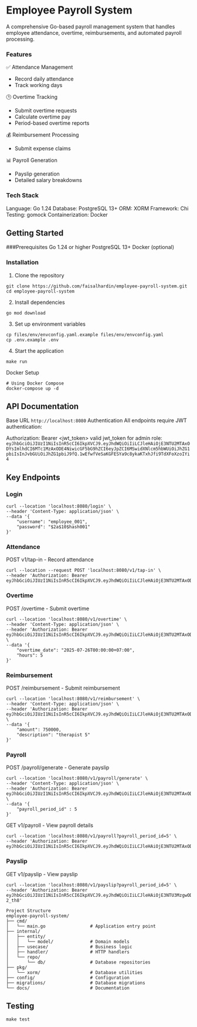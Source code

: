 # Employee Payroll System
A comprehensive Go-based payroll management system that handles employee attendance, overtime, reimbursements, and automated payroll processing.

### Features
✅ Attendance Management
- Record daily attendance
- Track working days
  
🕒 Overtime Tracking
- Submit overtime requests
- Calculate overtime pay
- Period-based overtime reports
  
💰 Reimbursement Processing
- Submit expense claims
  
📊 Payroll Generation
- Payslip generation
- Detailed salary breakdowns
  
### Tech Stack
Language: Go 1.24
Database: PostgreSQL 13+
ORM: XORM
Framework: Chi
Testing: gomock
Containerization: Docker

## Getting Started

###Prerequisites
Go 1.24 or higher
PostgreSQL 13+
Docker (optional)

### Installation
1. Clone the repository

```
git clone https://github.com/faisalhardin/employee-payroll-system.git
cd employee-payroll-system
```
2. Install dependencies
```
go mod download
```
3. Set up environment variables
```
cp files/env/envconfig.yaml.example files/env/envconfig.yaml
cp .env.example .env
```
4. Start the application
```
make run
```

Docker Setup
```
# Using Docker Compose
docker-compose up -d
```

## API Documentation
Base URL
`http://localhost:8080`
Authentication
All endpoints require JWT authentication:

Authorization: Bearer <jwt_token>
valid jwt_token for admin role:
```eyJhbGciOiJIUzI1NiIsInR5cCI6IkpXVCJ9.eyJhdWQiOiIiLCJleHAiOjE3NTU2MTAxODYsImlhdCI6MTc1MzAxODE4NiwicGF5bG9hZCI6eyJpZCI6MSwidXNlcm5hbWUiOiJhZG1pbiIsInJvbGUiOiJhZG1pbiJ9fQ.1wEfwfVeSaKGFESYa9c8ykaKTxhJfi9TdXFoXzoIYi4```

## Key Endpoints
### Login
```
curl --location 'localhost:8080/login' \
--header 'Content-Type: application/json' \
--data '{
    "username": "employee_001",
    "password": "$2a$10$hash001"
}'
```
### Attendance
POST v1/tap-in - Record attendance
```
curl --location --request POST 'localhost:8080/v1/tap-in' \
--header 'Authorization: Bearer eyJhbGciOiJIUzI1NiIsInR5cCI6IkpXVCJ9.eyJhdWQiOiIiLCJleHAiOjE3NTU2MTAxODYsImlhdCI6MTc1MzAxODE4NiwicGF5bG9hZCI6eyJpZCI6MSwidXNlcm5hbWUiOiJhZG1pbiIsInJvbGUiOiJhZG1pbiJ9fQ.1wEfwfVeSaKGFESYa9c8ykaKTxhJfi9TdXFoXzoIYi4'
```
### Overtime
POST /overtime - Submit overtime
```
curl --location 'localhost:8080/v1/overtime' \
--header 'Content-Type: application/json' \
--header 'Authorization: Bearer eyJhbGciOiJIUzI1NiIsInR5cCI6IkpXVCJ9.eyJhdWQiOiIiLCJleHAiOjE3NTU2MTAxODYsImlhdCI6MTc1MzAxODE4NiwicGF5bG9hZCI6eyJpZCI6MSwidXNlcm5hbWUiOiJhZG1pbiIsInJvbGUiOiJhZG1pbiJ9fQ.1wEfwfVeSaKGFESYa9c8ykaKTxhJfi9TdXFoXzoIYi4' \
--data '{
    "overtime_date": "2025-07-26T00:00:00+07:00",
    "hours": 5
}'
```
### Reimbursement
POST /reimbursement - Submit reimbursement
```
curl --location 'localhost:8080/v1/reimbursement' \
--header 'Content-Type: application/json' \
--header 'Authorization: Bearer eyJhbGciOiJIUzI1NiIsInR5cCI6IkpXVCJ9.eyJhdWQiOiIiLCJleHAiOjE3NTU2MTAxODYsImlhdCI6MTc1MzAxODE4NiwicGF5bG9hZCI6eyJpZCI6MSwidXNlcm5hbWUiOiJhZG1pbiIsInJvbGUiOiJhZG1pbiJ9fQ.1wEfwfVeSaKGFESYa9c8ykaKTxhJfi9TdXFoXzoIYi4' \
--data '{
    "amount": 750000,
    "description": "therapist 5"
}'
```
### Payroll
POST /payroll/generate - Generate payslip
```
curl --location 'localhost:8080/v1/payroll/generate' \
--header 'Content-Type: application/json' \
--header 'Authorization: Bearer eyJhbGciOiJIUzI1NiIsInR5cCI6IkpXVCJ9.eyJhdWQiOiIiLCJleHAiOjE3NTU2MTAxODYsImlhdCI6MTc1MzAxODE4NiwicGF5bG9hZCI6eyJpZCI6MSwidXNlcm5hbWUiOiJhZG1pbiIsInJvbGUiOiJhZG1pbiJ9fQ.1wEfwfVeSaKGFESYa9c8ykaKTxhJfi9TdXFoXzoIYi4' \
--data '{
    "payroll_period_id" : 5
}'
```
GET v1/payroll - View payroll details
```
curl --location 'localhost:8080/v1/payroll?payroll_period_id=5' \
--header 'Authorization: Bearer eyJhbGciOiJIUzI1NiIsInR5cCI6IkpXVCJ9.eyJhdWQiOiIiLCJleHAiOjE3NTU2MTAxODYsImlhdCI6MTc1MzAxODE4NiwicGF5bG9hZCI6eyJpZCI6MSwidXNlcm5hbWUiOiJhZG1pbiIsInJvbGUiOiJhZG1pbiJ9fQ.1wEfwfVeSaKGFESYa9c8ykaKTxhJfi9TdXFoXzoIYi4'
```
### Payslip
GET v1/payslip - View payslip
```
curl --location 'localhost:8080/v1/payslip?payroll_period_id=5' \
--header 'Authorization: Bearer eyJhbGciOiJIUzI1NiIsInR5cCI6IkpXVCJ9.eyJhdWQiOiIiLCJleHAiOjE3NTU3MzgwODUsImlhdCI6MTc1MzE0NjA4NSwicGF5bG9hZCI6eyJpZCI6MiwidXNlcm5hbWUiOiJlbXBsb3llZV8wMDEiLCJyb2xlIjoiZW1wbG95ZWUifX0.wV7fGrxh8tz9KMJGlJXBmta2M8prcaD5L7CiF-2_th8'
```

```
Project Structure
employee-payroll-system/
├── cmd/
│   └── main.go                 # Application entry point
├── internal/
│   ├── entity/
│   │   └── model/              # Domain models
│   ├── usecase/                # Business logic
│   ├── handler/                # HTTP handlers
│   └── repo/
│       └── db/                 # Database repositories
├── pkg/
│   └── xorm/                   # Database utilities
├── config/                     # Configuration
├── migrations/                 # Database migrations
└── docs/                       # Documentation
```

## Testing
`make test`
